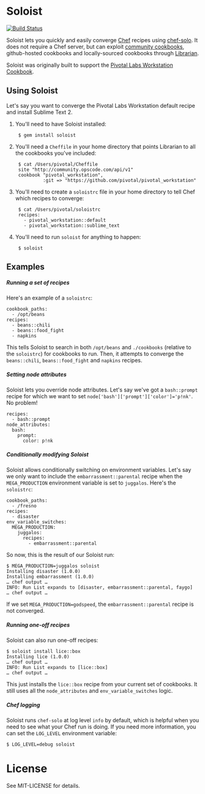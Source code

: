 # Soloist

[![Build Status](https://secure.travis-ci.org/mkocher/soloist.png)](http://travis-ci.org/mkocher/soloist)

Soloist lets you quickly and easily converge [Chef](http://opscode.com/chef) recipes using [chef-solo](http://wiki.opscode.com/display/chef/Chef+Solo).  It does not require a Chef server, but can exploit [community cookbooks](http://community.opscode.com/cookbooks), github-hosted cookbooks and locally-sourced cookbooks through [Librarian](https://github.com/applicationsonline/librarian).

Soloist was originally built to support the [Pivotal Labs Workstation Cookbook](https://github.com/pivotal/pivotal_workstation).


Using Soloist
-------------

Let's say you want to converge the Pivotal Labs Workstation default recipe and install Sublime Text 2.

1. You'll need to have Soloist installed: 

        $ gem install soloist

1. You'll need a `Cheffile` in your home directory that points Librarian to all the cookbooks you've included:

        $ cat /Users/pivotal/Cheffile
        site "http://community.opscode.com/api/v1"        
        cookbook "pivotal_workstation",
                 :git => "https://github.com/pivotal/pivotal_workstation"

1. You'll need to create a `soloistrc` file in your home directory to tell Chef which recipes to converge:

        $ cat /Users/pivotal/soloistrc
        recipes:
          - pivotal_workstation::default
          - pivotal_workstation::sublime_text

1. You'll need to run `soloist` for anything to happen:

        $ soloist


Examples
--------

##### Running a set of recipes

Here's an example of a `soloistrc`:

    cookbook_paths:
      - /opt/beans
    recipes:
      - beans::chili
      - beans::food_fight
      - napkins

This tells Soloist to search in both `/opt/beans` and `./cookbooks` (relative to the `soloistrc`) for cookbooks to run.  Then, it attempts to converge the `beans::chili`, `beans::food_fight` and `napkins` recipes.


##### Setting node attributes

Soloist lets you override node attributes.  Let's say we've got a `bash::prompt` recipe for which  we want to set `node['bash']['prompt']['color']='p!nk'`.  No problem!

    recipes:
      - bash::prompt
    node_attributes:
      bash:
        prompt:
          color: p!nk


##### Conditionally modifying Soloist

Soloist allows conditionally switching on environment variables.  Let's say we only want to include the `embarrassment::parental` recipe when the `MEGA_PRODUCTION` environment variable is set to `juggalos`.  Here's the `soloistrc`:

    cookbook_paths:
      - /fresno
    recipes:
      - disaster
    env_variable_switches:
      MEGA_PRODUCTION:
        juggalos:
          recipes:
            - embarrassment::parental

So now, this is the result of our Soloist run:

    $ MEGA_PRODUCTION=juggalos soloist
    Installing disaster (1.0.0)
    Installing embarrassment (1.0.0)
    … chef output …
    INFO: Run List expands to [disaster, embarrassment::parental, faygo]
    … chef output …

If we set `MEGA_PRODUCTION=godspeed`, the `embarrassment::parental` recipe is not converged.


##### Running one-off recipes

Soloist can also run one-off recipes:

    $ soloist install lice::box
    Installing lice (1.0.0)
    … chef output …
    INFO: Run List expands to [lice::box]
    … chef output …

This just installs the `lice::box` recipe from your current set of cookbooks.  It still uses all the `node_attributes` and `env_variable_switches` logic.


##### Chef logging

Soloist runs `chef-solo` at log level `info` by default, which is helpful when you need to see what your Chef run is doing.  If you need more information, you can set the `LOG_LEVEL` environment variable:

    $ LOG_LEVEL=debug soloist


License
=======

See MIT-LICENSE for details.
